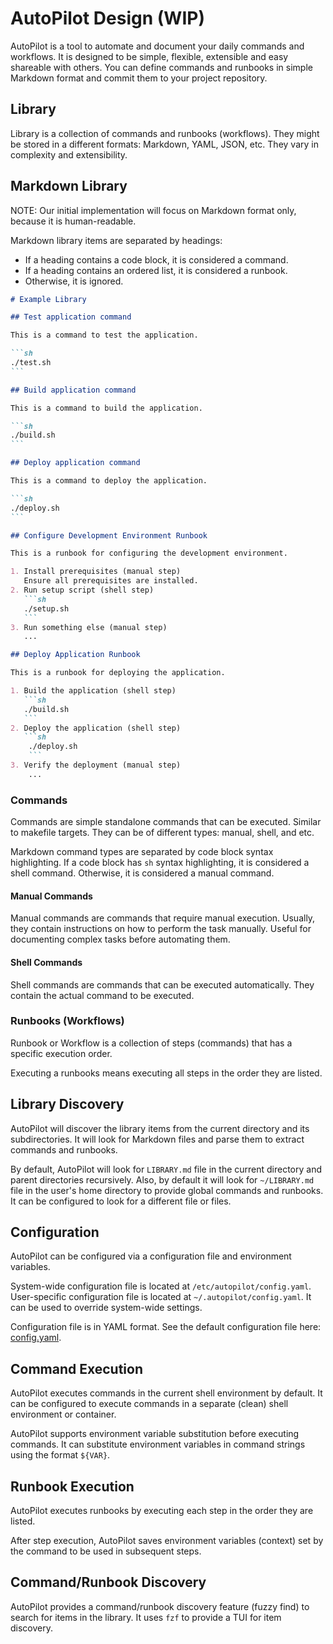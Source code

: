 # AutoPilot Design (WIP)

AutoPilot is a tool to automate and document your daily commands and workflows. It is designed to be simple, flexible, extensible and easy shareable with others. You can define commands and runbooks in simple Markdown format and commit them to your project repository.

## Library

Library is a collection of commands and runbooks (workflows).
They might be stored in a different formats: Markdown, YAML, JSON, etc.
They vary in complexity and extensibility.

## Markdown Library

NOTE: Our initial implementation will focus on Markdown format only, because it is human-readable.

Markdown library items are separated by headings:
* If a heading contains a code block, it is considered a command.
* If a heading contains an ordered list, it is considered a runbook.
* Otherwise, it is ignored.

~~~markdown
# Example Library

## Test application command

This is a command to test the application.

```sh
./test.sh
```

## Build application command

This is a command to build the application.

```sh
./build.sh
```

## Deploy application command

This is a command to deploy the application.

```sh
./deploy.sh
```

## Configure Development Environment Runbook

This is a runbook for configuring the development environment.

1. Install prerequisites (manual step)
   Ensure all prerequisites are installed.
2. Run setup script (shell step)
   ```sh
   ./setup.sh
   ```
3. Run something else (manual step)
   ...

## Deploy Application Runbook

This is a runbook for deploying the application.

1. Build the application (shell step)
   ```sh
   ./build.sh
   ```
2. Deploy the application (shell step)
   ```sh
    ./deploy.sh
    ```
3. Verify the deployment (manual step)
    ...
~~~

### Commands

Commands are simple standalone commands that can be executed. Similar to makefile targets.
They can be of different types: manual, shell, and etc.

Markdown command types are separated by code block syntax highlighting.
If a code block has `sh` syntax highlighting, it is considered a shell command.
Otherwise, it is considered a manual command.

#### Manual Commands

Manual commands are commands that require manual execution.
Usually, they contain instructions on how to perform the task manually.
Useful for documenting complex tasks before automating them.

#### Shell Commands

Shell commands are commands that can be executed automatically.
They contain the actual command to be executed.

### Runbooks (Workflows)

Runbook or Workflow is a collection of steps (commands) that has a specific execution order.

Executing a runbooks means executing all steps in the order they are listed.

## Library Discovery

AutoPilot will discover the library items from the current directory and its subdirectories.
It will look for Markdown files and parse them to extract commands and runbooks.

By default, AutoPilot will look for `LIBRARY.md` file in the current directory and parent directories recursively.
Also, by default it will look for `~/LIBRARY.md` file in the user's home directory to provide global commands and runbooks.
It can be configured to look for a different file or files.

## Configuration

AutoPilot can be configured via a configuration file and environment variables.

System-wide configuration file is located at `/etc/autopilot/config.yaml`.
User-specific configuration file is located at `~/.autopilot/config.yaml`. It can be used to override system-wide settings.

Configuration file is in YAML format. See the default configuration file here: [config.yaml](../pkg/config/config.yaml).

## Command Execution

AutoPilot executes commands in the current shell environment by default.
It can be configured to execute commands in a separate (clean) shell environment or container.

AutoPilot supports environment variable substitution before executing commands.
It can substitute environment variables in command strings using the format `${VAR}`.

## Runbook Execution

AutoPilot executes runbooks by executing each step in the order they are listed.

After step execution, AutoPilot saves environment variables (context) set by the command to be used in subsequent steps.

## Command/Runbook Discovery

AutoPilot provides a command/runbook discovery feature (fuzzy find) to search for items in the library.
It uses `fzf` to provide a TUI for item discovery.
